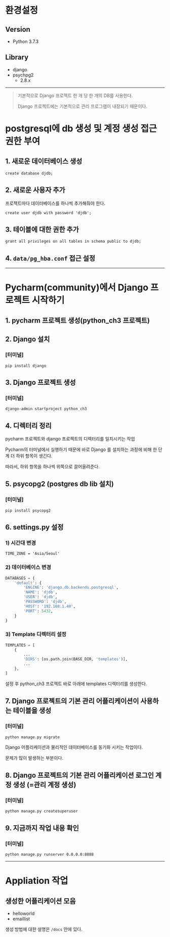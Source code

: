 # 환경설정
## Version
- Python 3.7.3
## Library
- django
- psychpg2
   - 2.8.x

---

> 기본적으로 Django 프로젝트 한 개 당 한 개의 DB를 사용한다.
>
> Django 프로젝트에는 기본적으로 관리 프로그램이 내장되기 때문이다. 

# postgresql에 db 생성 및 계정 생성 접근 권한 부여
## 1. 새로운 데이터베이스 생성
`create database djdb;`

## 2. 새로운 사용자 추가
프로젝트마다 데이터베이스를 하나씩 추가해줘야 한다.

`create user djdb with password 'djdb';`

## 3. 테이블에 대한 권한 추가
`grant all privileges on all tables in schema public to djdb;`

## 4. `data/pg_hba.conf` 접근 설정

---

# Pycharm(community)에서 Django 프로젝트 시작하기
## 1. pycharm 프로젝트 생성(python_ch3 프로젝트)

## 2. Django 설치
### [터미널]
`pip install django`

## 3. Django 프로젝트 생성
### [터미널]
`django-admin startproject python_ch3`

## 4. 디렉터리 정리
pycharm 프로젝트와 django 프로젝트의 디렉터리를 일치시키는 작업

Pycharm의 터미널에서 실행하기 때문에 바로 Django 를 설치하는 과정에 비해 한 단계 더 하위 항목이 생긴다.

따라서, 하위 항목을 하나씩 위쪽으로 끌어올려준다. 

## 5. psycopg2 (postgres db lib 설치)
### [터미널]
`pip install psycopg2`

## 6. settings.py 설정
### 1) 시간대 변경
`TIME_ZONE = 'Asia/Seoul'`

### 2) 데이터베이스 변경
```python
DATABASES = {
    'default': {
        'ENGINE': 'django.db.backends.postgresql',
        'NAME': 'djdb',
        'USER': 'djdb',
        'PASSWORD': 'djdb',
        'HOST': '192.168.1.48',
        'PORT': 5432,
    }
}
```

### 3) Template 디렉터리 설정
```python
TEMPLATES = [
    {
        ...
        'DIRS': [os.path.join(BASE_DIR, 'templates')],
        ...
    },
]
```

설정 후 python_ch3 프로젝트 바로 아래에 templates 디렉터리를 생성한다.

## 7. Django 프로젝트의 기본 관리 어플리케이션이 사용하는 테이블을 생성
### [터미널]
`python manage.py migrate`

Django 어플리케이션과 물리적인 데이터베이스를 동기화 시키는 작업이다.

문제가 많이 발생하는 부분이다.

## 8. Django 프로젝트의 기본 관리 어플리케이션 로그인 계정 생성 (=관리 계정 생성)
### [터미널]
`python manage.py createsuperuser`

## 9. 지금까지 작업 내용 확인
### [터미널]
`python manage.py runserver 0.0.0.0:8888`

---

# Appliation 작업
## 생성한 어플리케이션 모음
- helloworld
- emaillist

생성 방법에 대한 설명은 `/docs` 안에 있다.